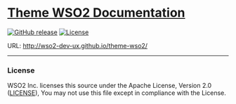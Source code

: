 # [Theme WSO2 Documentation](http://wso2-dev-ux.github.io/theme-wso2/)

[![GitHub release](https://img.shields.io/badge/built--with-jekyll-red.svg?style=flat-square)](https://github.com/wso2-dev-ux/theme-wso2/releases/tag/v2.0.0)
[![License](https://img.shields.io/badge/license-MIT/Apache--2.0-lightgrey.svg?style=flat-square)](LICENSE)

URL: http://wso2-dev-ux.github.io/theme-wso2/

---

### License

WSO2 Inc. licenses this source under the Apache License, Version 2.0 ([LICENSE](LICENSE)), You may not use this file except in compliance with the License.

